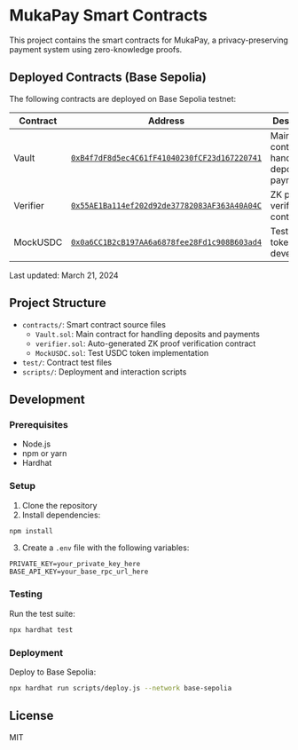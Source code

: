 # MukaPay Smart Contracts

This project contains the smart contracts for MukaPay, a privacy-preserving payment system using zero-knowledge proofs.

## Deployed Contracts (Base Sepolia)

The following contracts are deployed on Base Sepolia testnet:

| Contract | Address | Description |
|----------|---------|-------------|
| Vault | [`0xB4f7dF8d5ec4C61fF41040230fCF23d167220741`](https://sepolia.basescan.org/address/0xB4f7dF8d5ec4C61fF41040230fCF23d167220741) | Main contract for handling deposits and payments |
| Verifier | [`0x55AE1Ba114ef202d92de37782083AF363A40A04C`](https://sepolia.basescan.org/address/0x55AE1Ba114ef202d92de37782083AF363A40A04C) | ZK proof verification contract |
| MockUSDC | [`0x0a6CC1B2cB197AA6a6878fee28Fd1c908B603ad4`](https://sepolia.basescan.org/address/0x0a6CC1B2cB197AA6a6878fee28Fd1c908B603ad4) | Test USDC token for development |

Last updated: March 21, 2024

## Project Structure

- `contracts/`: Smart contract source files
  - `Vault.sol`: Main contract for handling deposits and payments
  - `verifier.sol`: Auto-generated ZK proof verification contract
  - `MockUSDC.sol`: Test USDC token implementation
- `test/`: Contract test files
- `scripts/`: Deployment and interaction scripts

## Development

### Prerequisites

- Node.js
- npm or yarn
- Hardhat

### Setup

1. Clone the repository
2. Install dependencies:
```bash
npm install
```
3. Create a `.env` file with the following variables:
```
PRIVATE_KEY=your_private_key_here
BASE_API_KEY=your_base_rpc_url_here
```

### Testing

Run the test suite:
```bash
npx hardhat test
```

### Deployment

Deploy to Base Sepolia:
```bash
npx hardhat run scripts/deploy.js --network base-sepolia
```

## License

MIT
